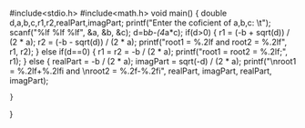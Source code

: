 #include<stdio.h>
#include<math.h>
void main()
{
    double d,a,b,c,r1,r2,realPart,imagPart;
    printf("Enter the coficient of a,b,c: \t");
    scanf("%lf %lf %lf", &a, &b, &c);
    d=b*b-(4*a*c);
    if(d>0)
    {
        r1 = (-b + sqrt(d)) / (2 * a);
        r2 = (-b - sqrt(d)) / (2 * a);
        printf("root1 = %.2lf and root2 = %.2lf", r1, r2);
    }
    else if(d==0)
    {
        r1 = r2 = -b / (2 * a);
        printf("root1 = root2 = %.2lf;", r1);
    }
    else
    {
        realPart = -b / (2 * a);
        imagPart = sqrt(-d) / (2 * a);
        printf("\nroot1 = %.2lf+%.2lfi and \nroot2 = %.2f-%.2fi", realPart, imagPart, realPart, imagPart);
   
    }
}
